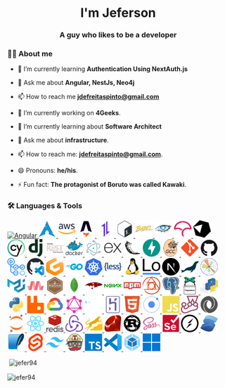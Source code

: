 <h1 align="center">I'm Jeferson</h1>
<h3 align="center">A guy who likes to be a developer</h3>

<h3 align="left">🙋‍♂️ About me</h3>

- 🌱 I’m currently learning **Authentication Using NextAuth.js**

- 💬 Ask me about **Angular, NestJs, Neo4j**

- 📫 How to reach me **jdefreitaspinto@gmail.com**

- 🔭 I’m currently working on **4Geeks**.
- 🌱 I’m currently learning about **Software Architect**
- 💬 Ask me about **infrastructure**.
- 📫 How to reach me: **jdefreitaspinto@gmail.com**.
- 😄 Pronouns: **he/his**.
- ⚡ Fun fact: **The protagonist of Boruto was called Kawaki**.
<!-- - 👯 I’m looking to collaborate on ... -->
<!-- - 🤔 I’m looking for help with ... -->

<h3 align="left">🛠️ Languages & Tools</h3>

<p align="left">
  
  <a href="https://angular.io" target="_blank" rel="noreferrer"> <img src="https://angular.io/assets/images/logos/angular/angular.svg" alt="Angular" width="40" height="40"/> </a>
  <a href="https://archlinux.org" target="_blank" rel="noreferrer"> <img src="https://raw.githubusercontent.com/devicons/devicon/6910f0503efdd315c8f9b858234310c06e04d9c0/icons/archlinux/archlinux-original.svg" alt="Arch Linux" width="40" height="40"/> </a>
  <a href="https://aws.amazon.com" target="_blank" rel="noreferrer"> <img src="https://raw.githubusercontent.com/devicons/devicon/master/icons/amazonwebservices/amazonwebservices-original-wordmark.svg" alt="AWS" width="40" height="40"/> </a>
  <a href="https://astro.build" target="_blank" rel="noreferrer"> <img src="https://raw.githubusercontent.com/devicons/devicon/6910f0503efdd315c8f9b858234310c06e04d9c0/icons/astro/astro-original.svg" alt="Astro" width="40" height="40"/> </a>
  <a href="https://axios-http.com/docs/intro" target="_blank" rel="noreferrer"> <img src="https://raw.githubusercontent.com/devicons/devicon/6910f0503efdd315c8f9b858234310c06e04d9c0/icons/axios/axios-plain.svg" alt="Axios" width="40" height="40"/> </a>
  <a href="https://www.gnu.org/software/bash" target="_blank" rel="noreferrer"> <img src="https://raw.githubusercontent.com/devicons/devicon/6910f0503efdd315c8f9b858234310c06e04d9c0/icons/bash/bash-original.svg" alt="Bash" width="40" height="40"/> </a>
  <a href="https://babeljs.io" target="_blank" rel="noreferrer"> <img src="https://raw.githubusercontent.com/devicons/devicon/6910f0503efdd315c8f9b858234310c06e04d9c0/icons/babel/babel-original.svg" alt="Babel" width="40" height="40"/> </a>
  <a href="https://cassandra.apache.org/_/index.html" target="_blank" rel="noreferrer"> <img src="https://raw.githubusercontent.com/devicons/devicon/6910f0503efdd315c8f9b858234310c06e04d9c0/icons/cassandra/cassandra-original.svg" alt="Cassandra" width="40" height="40"/> </a>
  <a href="https://about.codecov.io" target="_blank" rel="noreferrer"> <img src="https://raw.githubusercontent.com/devicons/devicon/6910f0503efdd315c8f9b858234310c06e04d9c0/icons/codecov/codecov-plain.svg" alt="Codecov" width="40" height="40"/> </a>
  <a href="https://crystal-lang.org" target="_blank" rel="noreferrer"> <img src="https://raw.githubusercontent.com/devicons/devicon/6910f0503efdd315c8f9b858234310c06e04d9c0/icons/crystal/crystal-original.svg" alt="Crystal" width="40" height="40"/> </a>
  <a href="https://www.cypress.io" target="_blank" rel="noreferrer"> <img src="https://raw.githubusercontent.com/devicons/devicon/6910f0503efdd315c8f9b858234310c06e04d9c0/icons/cypressio/cypressio-original.svg" alt="Cypress" width="40" height="40"/> </a>
  <a href="https://www.djangoproject.com/" target="_blank" rel="noreferrer"> <img src="https://raw.githubusercontent.com/devicons/devicon/6910f0503efdd315c8f9b858234310c06e04d9c0/icons/django/django-plain.svg" alt="django" width="40" height="40"/> </a>
  <a href="https://www.django-rest-framework.org" target="_blank" rel="noreferrer"> <img src="https://raw.githubusercontent.com/devicons/devicon/6910f0503efdd315c8f9b858234310c06e04d9c0/icons/djangorest/djangorest-original.svg" alt="Django Rest" width="40" height="40"/> </a>
  <a href="https://www.docker.com/" target="_blank" rel="noreferrer"> <img src="https://raw.githubusercontent.com/devicons/devicon/master/icons/docker/docker-original-wordmark.svg" alt="docker" width="40" height="40"/> </a>
  <a href="https://www.electronjs.org" target="_blank" rel="noreferrer"> <img src="https://raw.githubusercontent.com/devicons/devicon/6910f0503efdd315c8f9b858234310c06e04d9c0/icons/electron/electron-original.svg" alt="Electron" width="40" height="40"/> </a>
  <a href="https://expressjs.com" target="_blank" rel="noreferrer"> <img src="https://raw.githubusercontent.com/devicons/devicon/6910f0503efdd315c8f9b858234310c06e04d9c0/icons/express/express-original.svg" alt="Express" width="40" height="40"/> </a>
  <a href="https://flask.palletsprojects.com/" target="_blank" rel="noreferrer"> <img src="https://raw.githubusercontent.com/devicons/devicon/6910f0503efdd315c8f9b858234310c06e04d9c0/icons/flask/flask-original.svg" alt="flask" width="40" height="40"/> </a>
  <a href="https://fastapi.tiangolo.com" target="_blank" rel="noreferrer"> <img src="https://raw.githubusercontent.com/devicons/devicon/6910f0503efdd315c8f9b858234310c06e04d9c0/icons/fastapi/fastapi-original.svg" alt="FastAPI" width="40" height="40"/> </a>
  <a href="https://gcc.gnu.org" target="_blank" rel="noreferrer"> <img src="https://raw.githubusercontent.com/devicons/devicon/6910f0503efdd315c8f9b858234310c06e04d9c0/icons/gcc/gcc-original.svg" alt="GCC" width="40" height="40"/> </a>
  <a href="https://git-scm.com" target="_blank" rel="noreferrer"> <img src="https://raw.githubusercontent.com/devicons/devicon/6910f0503efdd315c8f9b858234310c06e04d9c0/icons/git/git-original.svg" alt="Git" width="40" height="40"/> </a>
  <a href="https://github.com" target="_blank" rel="noreferrer"> <img src="https://raw.githubusercontent.com/devicons/devicon/6910f0503efdd315c8f9b858234310c06e04d9c0/icons/github/github-original.svg" alt="Github" width="40" height="40"/> </a>
  <a href="https://docs.github.com/en/actions" target="_blank" rel="noreferrer"> <img src="https://raw.githubusercontent.com/devicons/devicon/6910f0503efdd315c8f9b858234310c06e04d9c0/icons/githubactions/githubactions-original.svg" alt="Github Actions" width="40" height="40"/> </a>
  <a href="https://github.com/features/codespaces" target="_blank" rel="noreferrer"> <img src="https://raw.githubusercontent.com/devicons/devicon/6910f0503efdd315c8f9b858234310c06e04d9c0/icons/githubcodespaces/githubcodespaces-original.svg" alt="Github Codespaces" width="40" height="40"/> </a>
  <a href="https://www.gitpod.io" target="_blank" rel="noreferrer"> <img src="https://raw.githubusercontent.com/devicons/devicon/6910f0503efdd315c8f9b858234310c06e04d9c0/icons/gitpod/gitpod-original.svg" alt="Gitpod" width="40" height="40"/> </a>
  <a href="https://go.dev" target="_blank" rel="noreferrer"> <img src="https://raw.githubusercontent.com/devicons/devicon/6910f0503efdd315c8f9b858234310c06e04d9c0/icons/go/go-original-wordmark.svg" alt="Go" width="40" height="40"/> </a>
  <a href="https://kubernetes.io" target="_blank" rel="noreferrer"> <img src="https://raw.githubusercontent.com/devicons/devicon/6910f0503efdd315c8f9b858234310c06e04d9c0/icons/kubernetes/kubernetes-original.svg" alt="Kubernetes" width="40" height="40"/> </a>
  <a href="https://lesscss.org" target="_blank" rel="noreferrer"> <img src="https://raw.githubusercontent.com/devicons/devicon/6910f0503efdd315c8f9b858234310c06e04d9c0/icons/less/less-plain-wordmark.svg" alt="LESS" width="40" height="40"/> </a>
  <a href="https://www.linux.org" target="_blank" rel="noreferrer"> <img src="https://raw.githubusercontent.com/devicons/devicon/6910f0503efdd315c8f9b858234310c06e04d9c0/icons/linux/linux-original.svg" alt="Linux" width="40" height="40"/> </a>
  <a href="https://lodash.com" target="_blank" rel="noreferrer"> <img src="https://raw.githubusercontent.com/devicons/devicon/6910f0503efdd315c8f9b858234310c06e04d9c0/icons/lodash/lodash-original.svg" alt="Lodash" width="40" height="40"/> </a>
  <a href="https://nextjs.org/" target="_blank" rel="noreferrer"> <img src="https://raw.githubusercontent.com/devicons/devicon/6910f0503efdd315c8f9b858234310c06e04d9c0/icons/nextjs/nextjs-original.svg" alt="NextJS" width="40" height="40"/> </a>
  <a href="https://mariadb.org" target="_blank" rel="noreferrer"> <img src="https://raw.githubusercontent.com/devicons/devicon/6910f0503efdd315c8f9b858234310c06e04d9c0/icons/mariadb/mariadb-original.svg" alt="MariaDB" width="40" height="40"/> </a>
  <a href="https://matplotlib.org" target="_blank" rel="noreferrer"> <img src="https://raw.githubusercontent.com/devicons/devicon/6910f0503efdd315c8f9b858234310c06e04d9c0/icons/matplotlib/matplotlib-original.svg" alt="Matplotlib" width="40" height="40"/> </a>
  <a href="https://mui.com/material-ui" target="_blank" rel="noreferrer"> <img src="https://raw.githubusercontent.com/devicons/devicon/6910f0503efdd315c8f9b858234310c06e04d9c0/icons/materialui/materialui-original.svg" alt="MaterialUI" width="40" height="40"/> </a>
  <a href="https://materializecss.com" target="_blank" rel="noreferrer"> <img src="https://raw.githubusercontent.com/devicons/devicon/6910f0503efdd315c8f9b858234310c06e04d9c0/icons/materializecss/materializecss-original.svg" alt="MaterializeCSS" width="40" height="40"/> </a>
  <a href="https://mochajs.org" target="_blank" rel="noreferrer"> <img src="https://raw.githubusercontent.com/devicons/devicon/6910f0503efdd315c8f9b858234310c06e04d9c0/icons/mocha/mocha-original.svg" alt="Mocha" width="40" height="40"/> </a>
  <a href="https://www.mongodb.com" target="_blank" rel="noreferrer"> <img src="https://raw.githubusercontent.com/devicons/devicon/6910f0503efdd315c8f9b858234310c06e04d9c0/icons/mongodb/mongodb-original.svg" alt="MongoDB" width="40" height="40"/> </a>
  <a href="https://mongoosejs.com/docs" target="_blank" rel="noreferrer"> <img src="https://raw.githubusercontent.com/devicons/devicon/6910f0503efdd315c8f9b858234310c06e04d9c0/icons/mongoose/mongoose-original.svg" alt="Mongoose" width="40" height="40"/> </a>
  <a href="https://www.nginx.com" target="_blank" rel="noreferrer"> <img src="https://raw.githubusercontent.com/devicons/devicon/6910f0503efdd315c8f9b858234310c06e04d9c0/icons/nginx/nginx-original.svg" alt="NGINX" width="40" height="40"/> </a>
  <a href="https://www.npmjs.com" target="_blank" rel="noreferrer"> <img src="https://raw.githubusercontent.com/devicons/devicon/6910f0503efdd315c8f9b858234310c06e04d9c0/icons/npm/npm-original-wordmark.svg" alt="NPM" width="40" height="40"/> </a>
  <a href="https://postcss.org" target="_blank" rel="noreferrer"> <img src="https://raw.githubusercontent.com/devicons/devicon/6910f0503efdd315c8f9b858234310c06e04d9c0/icons/postcss/postcss-original.svg" alt="PostCSS" width="40" height="40"/> </a>
  <a href="https://www.postgresql.org" target="_blank" rel="noreferrer"> <img src="https://raw.githubusercontent.com/devicons/devicon/6910f0503efdd315c8f9b858234310c06e04d9c0/icons/postgresql/postgresql-original.svg" alt="PostgreSQL" width="40" height="40"/> </a>
  <a href="https://pptr.dev" target="_blank" rel="noreferrer"> <img src="https://raw.githubusercontent.com/devicons/devicon/6910f0503efdd315c8f9b858234310c06e04d9c0/icons/puppeteer/puppeteer-original.svg" alt="Puppeteer" width="40" height="40"/> </a>
  <a href="https://pypi.org" target="_blank" rel="noreferrer"> <img src="https://raw.githubusercontent.com/devicons/devicon/6910f0503efdd315c8f9b858234310c06e04d9c0/icons/pypi/pypi-original.svg" alt="PyPI" width="40" height="40"/> </a>
  <a href="https://www.python.org" target="_blank" rel="noreferrer"> <img src="https://raw.githubusercontent.com/devicons/devicon/6910f0503efdd315c8f9b858234310c06e04d9c0/icons/python/python-original.svg" alt="Python" width="40" height="40"/> </a>
  <a href="https://www.rabbitmq.com" target="_blank" rel="noreferrer"> <img src="https://raw.githubusercontent.com/devicons/devicon/6910f0503efdd315c8f9b858234310c06e04d9c0/icons/rabbitmq/rabbitmq-original.svg" alt="RabbitMQ" width="40" height="40"/> </a>
  <a href="https://cloud.google.com" target="_blank" rel="noreferrer"> <img src="https://raw.githubusercontent.com/devicons/devicon/6910f0503efdd315c8f9b858234310c06e04d9c0/icons/googlecloud/googlecloud-original.svg" alt="Google Cloud" width="40" height="40"/> </a>
  <a href="https://graphql.org" target="_blank" rel="noreferrer"> <img src="https://raw.githubusercontent.com/devicons/devicon/6910f0503efdd315c8f9b858234310c06e04d9c0/icons/graphql/graphql-plain.svg" alt="GraphQL" width="40" height="40"/> </a>
  <a href="https://grpc.io" target="_blank" rel="noreferrer"> <img src="https://raw.githubusercontent.com/devicons/devicon/6910f0503efdd315c8f9b858234310c06e04d9c0/icons/grpc/grpc-original.svg" alt="gRPC" width="40" height="40"/> </a>
  <a href="https://heroku.com" target="_blank" rel="noreferrer"> <img src="https://raw.githubusercontent.com/devicons/devicon/6910f0503efdd315c8f9b858234310c06e04d9c0/icons/heroku/heroku-original.svg" alt="Heroku" width="40" height="40"/> </a>
  <a href="https://html.com/html5" target="_blank" rel="noreferrer"> <img src="https://raw.githubusercontent.com/devicons/devicon/6910f0503efdd315c8f9b858234310c06e04d9c0/icons/html5/html5-original.svg" alt="HTML5" width="40" height="40"/> </a>
  <a href="https://ionicframework.com" target="_blank" rel="noreferrer"> <img src="https://raw.githubusercontent.com/devicons/devicon/6910f0503efdd315c8f9b858234310c06e04d9c0/icons/ionic/ionic-original.svg" alt="Ionic" width="40" height="40"/> </a>
  <a href="https://www.javascript.com" target="_blank" rel="noreferrer"> <img src="https://raw.githubusercontent.com/devicons/devicon/6910f0503efdd315c8f9b858234310c06e04d9c0/icons/javascript/javascript-plain.svg" alt="Javascript" width="40" height="40"/> </a>
  <a href="https://jestjs.io/" target="_blank" rel="noreferrer"> <img src="https://raw.githubusercontent.com/devicons/devicon/6910f0503efdd315c8f9b858234310c06e04d9c0/icons/jest/jest-plain.svg" alt="Jest" width="40" height="40"/> </a>
  <a href="https://www.json.org/json-en.html" target="_blank" rel="noreferrer"> <img src="https://raw.githubusercontent.com/devicons/devicon/6910f0503efdd315c8f9b858234310c06e04d9c0/icons/json/json-plain.svg" alt="JSON" width="40" height="40"/> </a>
  <a href="https://jupyter.org" target="_blank" rel="noreferrer"> <img src="https://raw.githubusercontent.com/devicons/devicon/6910f0503efdd315c8f9b858234310c06e04d9c0/icons/jupyter/jupyter-original.svg" alt="Jupyter" width="40" height="40"/> </a>
  <a href="https://react.dev" target="_blank" rel="noreferrer"> <img src="https://raw.githubusercontent.com/devicons/devicon/6910f0503efdd315c8f9b858234310c06e04d9c0/icons/react/react-original.svg" alt="React" width="40" height="40"/> </a>
  <a href="https://redis.io" target="_blank" rel="noreferrer"> <img src="https://raw.githubusercontent.com/devicons/devicon/master/icons/redis/redis-original-wordmark.svg" alt="redis" width="40" height="40"/> </a>
  <a href="https://redux.js.org" target="_blank" rel="noreferrer"> <img src="https://raw.githubusercontent.com/devicons/devicon/6910f0503efdd315c8f9b858234310c06e04d9c0/icons/redux/redux-original.svg" alt="Redux" width="40" height="40"/> </a>
  <a href="https://rocksdb.org" target="_blank" rel="noreferrer"> <img src="https://raw.githubusercontent.com/devicons/devicon/6910f0503efdd315c8f9b858234310c06e04d9c0/icons/rocksdb/rocksdb-original.svg" alt="RocksDB" width="40" height="40"/> </a>
  <a href="https://www.ruby-lang.org/en" target="_blank" rel="noreferrer"> <img src="https://raw.githubusercontent.com/devicons/devicon/6910f0503efdd315c8f9b858234310c06e04d9c0/icons/ruby/ruby-original.svg" alt="Ruby" width="40" height="40"/> </a>
  <a href="https://www.rust-lang.org" target="_blank" rel="noreferrer"> <img src="https://raw.githubusercontent.com/devicons/devicon/6910f0503efdd315c8f9b858234310c06e04d9c0/icons/rust/rust-original.svg" alt="Rust" width="40" height="40"/> </a>
  <a href="https://sass-lang.com" target="_blank" rel="noreferrer"> <img src="https://raw.githubusercontent.com/devicons/devicon/6910f0503efdd315c8f9b858234310c06e04d9c0/icons/sass/sass-original.svg" alt="SASS" width="40" height="40"/> </a>
  <a href="https://www.selenium.dev" target="_blank" rel="noreferrer"> <img src="https://raw.githubusercontent.com/devicons/devicon/6910f0503efdd315c8f9b858234310c06e04d9c0/icons/selenium/selenium-original.svg" alt="Selenium" width="40" height="40"/> </a>
  <a href="https://socket.io" target="_blank" rel="noreferrer"> <img src="https://raw.githubusercontent.com/devicons/devicon/6910f0503efdd315c8f9b858234310c06e04d9c0/icons/socketio/socketio-original.svg" alt="SocketIO" width="40" height="40"/> </a>
  <a href="https://www.solidjs.com" target="_blank" rel="noreferrer"> <img src="https://raw.githubusercontent.com/devicons/devicon/6910f0503efdd315c8f9b858234310c06e04d9c0/icons/solidjs/solidjs-original.svg" alt="SolidJS" width="40" height="40"/> </a>
  <a href="https://www.sqlite.org" target="_blank" rel="noreferrer"> <img src="https://raw.githubusercontent.com/devicons/devicon/6910f0503efdd315c8f9b858234310c06e04d9c0/icons/sqlite/sqlite-original.svg" alt="SQLite" width="40" height="40"/> </a>
  <a href="https://svelte.dev" target="_blank" rel="noreferrer"> <img src="https://raw.githubusercontent.com/devicons/devicon/6910f0503efdd315c8f9b858234310c06e04d9c0/icons/svelte/svelte-original.svg" alt="Svelte" width="40" height="40"/> </a>
  <a href="https://tailwindcss.com" target="_blank" rel="noreferrer"> <img src="https://raw.githubusercontent.com/devicons/devicon/6910f0503efdd315c8f9b858234310c06e04d9c0/icons/tailwindcss/tailwindcss-original.svg" alt="Tailwind" width="40" height="40"/> </a>
  <a href="https://www.travis-ci.com" target="_blank" rel="noreferrer"> <img src="https://raw.githubusercontent.com/devicons/devicon/6910f0503efdd315c8f9b858234310c06e04d9c0/icons/travis/travis-original.svg" alt="Travis" width="40" height="40"/> </a>
  <a href="https://www.typescriptlang.org" target="_blank" rel="noreferrer"> <img src="https://raw.githubusercontent.com/devicons/devicon/master/icons/typescript/typescript-original.svg" alt="Typescript" width="40" height="40"/> </a>
  <a href="https://code.visualstudio.com" target="_blank" rel="noreferrer"> <img src="https://raw.githubusercontent.com/devicons/devicon/6910f0503efdd315c8f9b858234310c06e04d9c0/icons/vscode/vscode-original.svg" alt="Visual Studio Code" width="40" height="40"/> </a>
  <a href="https://webpack.js.org" target="_blank" rel="noreferrer"> <img src="https://raw.githubusercontent.com/devicons/devicon/6910f0503efdd315c8f9b858234310c06e04d9c0/icons/webpack/webpack-original.svg" alt="Webpack" width="40" height="40"/> </a>
  <a href="https://www.microsoft.com/en-gb/windows?r=1" target="_blank" rel="noreferrer"> <img src="https://raw.githubusercontent.com/devicons/devicon/6910f0503efdd315c8f9b858234310c06e04d9c0/icons/windows11/windows11-original.svg" alt="Windows" width="40" height="40"/> </a>
</p>

<p>&nbsp;<img align="center" src="https://github-readme-stats.vercel.app/api?username=jefer94&show_icons=true&locale=en" alt="jefer94" /></p>

<p><img align="center" src="https://github-readme-streak-stats.herokuapp.com/?user=jefer94&" alt="jefer94" /></p>
